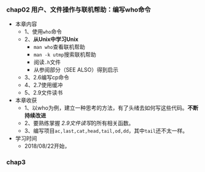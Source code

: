 ###  chap02 用户、文件操作与联机帮助：编写who命令

+ 本章内容
  + 1、使用`who`命令
  + 2、**从Unix中学习Unix**
    + `man who`查看联机帮助
    + `man -k utmp`搜索联机帮助
    + 阅读`.h`文件
    + 从参阅部分（SEE ALSO）得到启示
  + 3、2.6编写cp命令
  + 4、2.7使用缓冲
  + 5、2.9文件读书
+ 本章收获
  + 1、以who为例，建立一种思考的方法，有了头绪去如何写这些代码。**不断持续改进**
  + 2、要熟练掌握 *2.9文件读写*的所有相关函数。
  + 3、编写项目`ac,last,cat,head,tail,od,dd`，其中`tail`还不太一样。
+ 学习时间
  + 2018/08/22开始，  

### chap3